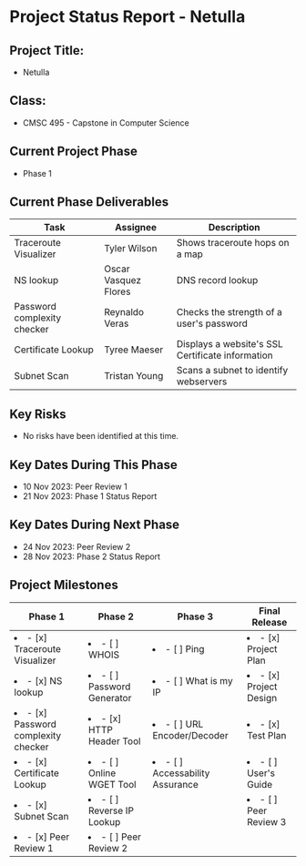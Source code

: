 # Project Status Report - Netulla 

## Project Title: 
 - Netulla
## Class: 
 - CMSC 495 - Capstone in Computer Science
## Current Project Phase
 - Phase 1
## Current Phase Deliverables
| Task                             | Assignee             | Description                                      |
| ---------------------------------| -------------------- | ------------------------------------------------ |
| Traceroute Visualizer</li>       | Tyler Wilson         | Shows traceroute hops on a map                   |
| NS lookup</li>                   | Oscar Vasquez Flores | DNS record lookup                                |
| Password complexity checker</li> | Reynaldo Veras       | Checks the strength of a user's password         |
| Certificate Lookup</li>          | Tyree Maeser         | Displays a website's SSL Certificate information |
| Subnet Scan</li>                 | Tristan Young        | Scans a subnet to identify webservers            |
## Key Risks
 - No risks have been identified at this time.
## Key Dates During This Phase
 - 10 Nov 2023: Peer Review 1
 - 21 Nov 2023: Phase 1 Status Report
## Key Dates During Next Phase
 - 24 Nov 2023: Peer Review 2
 - 28 Nov 2023: Phase 2 Status Report
## Project Milestones
| Phase 1                                    | Phase 2                                  | Phase 3                                | Final Release                 |
| -------------------------------------------|------------------------------------------|----------------------------------------|-------------------------------|
| <li>- [x] Traceroute Visualizer</li>       | <li>- [ ] WHOIS</li>                     | <li>- [ ] Ping</li>                    | <li>- [x] Project Plan</li>   |
| <li>- [x] NS lookup</li>                   | <li>- [ ] Password Generator</li>        | <li>- [ ] What is my IP</li>           | <li>- [x] Project Design</li> |
| <li>- [x] Password complexity checker</li> | <li>- [x] HTTP Header Tool</li>          | <li>- [ ] URL Encoder/Decoder</li>     | <li>- [x] Test Plan </li>     |
| <li>- [x] Certificate Lookup</li>          | <li>- [ ] Online WGET Tool</li>          | <li>- [ ] Accessability Assurance</li> | <li>- [ ] User's Guide</li>   |
| <li>- [x] Subnet Scan</li>                 | <li>- [ ] Reverse IP Lookup</li>         |                                        | <li>- [ ] Peer Review 3</li>  |
| <li>- [x] Peer Review 1</li>               | <li>- [ ] Peer Review 2</li>             |                                        |                               |
